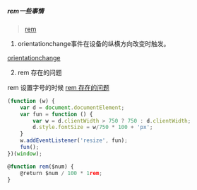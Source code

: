 ##### rem一些事情

> [rem](https://seminelee.github.io/2017/09/03/rem/)

1. orientationchange事件在设备的纵横方向改变时触发。

[orientationchange](https://developer.mozilla.org/zh-CN/docs/Web/API/Window/orientationchange_event)

2. rem 存在的问题

rem 设置字号的时候
[rem 存在的问题](https://imweb.io/topic/5745adf5a94f742c1db63485)

```js
(function (w) {
    var d = document.documentElement;
    var fun = function () {
        var w = d.clientWidth > 750 ? 750 : d.clientWidth;
        d.style.fontSize = w/750 * 100 + 'px';
    }
    w.addEventListener('resize', fun);
    fun();
})(window);

@function rem($num) {
    @return $num / 100 * 1rem;
}
```